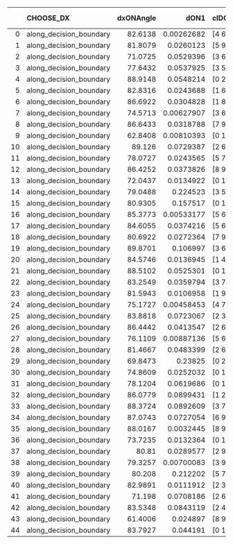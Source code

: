 |    | CHOOSE_DX               |   dxONAngle |       dON1 | cIDON1   |   dON_patch_1 |   nTON |        dON |   dxOFFAngle |       dOFF1 | cIDOFF1   |   dOFF_patch_1 |   nTOFF |        dOFF | SUCCESS   |   nExp |   dual_point_id |   subpoint_time_seconds |   total_execution_time |       logp |     dOFF/dON | Vote dOFF>dON   |
|---:|:------------------------|------------:|-----------:|:---------|--------------:|-------:|-----------:|-------------:|------------:|:----------|---------------:|--------:|------------:|:----------|-------:|----------------:|------------------------:|-----------------------:|-----------:|-------------:|:----------------|
|  0 | along_decision_boundary |     82.6138 | 0.00262682 | [4 6]    |    0.00262682 |      1 | 0.00262682 |      84.5217 | 0.00668198  | [4 6]     |    0.00668198  |       1 | 0.00668198  | True      |      1 |               1 |                0.728828 |                1.05074 |  0         |  2.54375     | True            |
|  1 | along_decision_boundary |     81.8079 | 0.0260123  | [5 9]    |    0.0260123  |      1 | 0.0260123  |      83.8209 | 0.0448494   | [5 9]     |    0.0448494   |       1 | 0.0448494   | True      |      2 |               2 |                0.772383 |                1.83208 | -0.5       |  1.72416     | True            |
|  2 | along_decision_boundary |     71.0725 | 0.0529396  | [3 6]    |    0.0529396  |      1 | 0.0529396  |      74.729  | 0.212171    | [3 6]     |    0.212171    |       1 | 0.212171    | True      |      3 |               3 |                1.44066  |                3.27774 | -1         |  4.0078      | True            |
|  3 | along_decision_boundary |     77.6432 | 0.0537925  | [3 5]    |    0.0537925  |      1 | 0.0537925  |      81.4593 | 0.356902    | [3 5]     |    0.356902    |       1 | 0.356902    | True      |      4 |               4 |                2.5485   |                5.83626 | -1.5       |  6.6348      | True            |
|  4 | along_decision_boundary |     88.9148 | 0.0548214  | [0 2]    |    0.0548214  |      1 | 0.0548214  |      72.4203 | 0.00557261  | [1 2]     |    0.00557261  |       1 | 0.00557261  | False     |      5 |               5 |                1.36415  |                7.20541 | -2         |  0.10165     | False           |
|  5 | along_decision_boundary |     82.8316 | 0.0243688  | [1 6]    |    0.0243688  |      1 | 0.0243688  |      68.4897 | 1.30042e-05 | [0 6]     |    1.30042e-05 |       1 | 1.30042e-05 | False     |      6 |               6 |                0.85034  |                8.06276 | -0.9       |  0.000533643 | False           |
|  6 | along_decision_boundary |     86.6922 | 0.0304828  | [1 8]    |    0.0304828  |      1 | 0.0304828  |      67.7595 | 0.000224619 | [0 8]     |    0.000224619 |       1 | 0.000224619 | False     |      7 |               7 |                0.800332 |                8.86808 | -0.333333  |  0.00736871  | False           |
|  7 | along_decision_boundary |     74.5713 | 0.00627907 | [3 6]    |    0.00627907 |      1 | 0.00627907 |      84.2232 | 0.0725515   | [3 6]     |    0.0725515   |       1 | 0.0725515   | True      |      8 |               8 |                0.926157 |                9.79825 | -0.0714286 | 11.5545      | True            |
|  8 | along_decision_boundary |     86.6433 | 0.0318788  | [7 9]    |    0.0318788  |      1 | 0.0318788  |      80.686  | 0.215501    | [7 9]     |    0.215501    |       1 | 0.215501    | True      |      9 |              10 |                0.868069 |               10.6939  | -0.25      |  6.75999     | True            |
|  9 | along_decision_boundary |     62.8408 | 0.00810393 | [0 1]    |    0.00810393 |      1 | 0.00810393 |      64.3466 | 0.00952578  | [0 1]     |    0.00952578  |       1 | 0.00952578  | True      |     10 |              11 |                0.743145 |               11.448   | -0.5       |  1.17545     | True            |
| 10 | along_decision_boundary |     89.126  | 0.0729387  | [2 6]    |    0.0729387  |      1 | 0.0729387  |      72.2061 | 0.0470018   | [2 6]     |    0.0470018   |       1 | 0.0470018   | False     |     11 |              13 |                1.41448  |               13.9797  | -0.8       |  0.644402    | False           |
| 11 | along_decision_boundary |     78.0727 | 0.0243565  | [5 7]    |    0.0243565  |      1 | 0.0243565  |      82.7423 | 0.00188342  | [5 7]     |    0.00188342  |       1 | 0.00188342  | False     |     12 |              14 |                0.79844  |               14.7861  | -0.409091  |  0.0773271   | False           |
| 12 | along_decision_boundary |     86.4252 | 0.0373826  | [8 9]    |    0.0373826  |      1 | 0.0373826  |      89.4671 | 0.0630784   | [8 9]     |    0.0630784   |       1 | 0.0630784   | True      |     13 |              15 |                0.71612  |               15.5072  | -0.166667  |  1.68737     | True            |
| 13 | along_decision_boundary |     72.0437 | 0.0134922  | [0 1]    |    0.0134922  |      1 | 0.0134922  |      76.901  | 0.00544255  | [0 1]     |    0.00544255  |       1 | 0.00544255  | False     |     14 |              16 |                0.824995 |               16.3372  | -0.346154  |  0.403384    | False           |
| 14 | along_decision_boundary |     79.0488 | 0.224523   | [3 5]    |    0.224523   |      1 | 0.224523   |      87.3427 | 0.00280686  | [3 5]     |    0.00280686  |       1 | 0.00280686  | False     |     15 |              17 |                1.73382  |               18.0801  | -0.142857  |  0.0125014   | False           |
| 15 | along_decision_boundary |     80.9305 | 0.157517   | [0 1]    |    0.157517   |      1 | 0.157517   |      81.3116 | 0.286599    | [0 1]     |    0.286599    |       1 | 0.286599    | True      |     16 |              18 |                1.59561  |               19.6816  | -0.0333333 |  1.81948     | True            |
| 16 | along_decision_boundary |     85.3773 | 0.00533177 | [5 6]    |    0.00533177 |      1 | 0.00533177 |      84.4428 | 0.0472783   | [5 6]     |    0.0472783   |       1 | 0.0472783   | True      |     17 |              19 |                0.891688 |               20.5813  | -0.125     |  8.86728     | True            |
| 17 | along_decision_boundary |     84.6055 | 0.0374216  | [5 6]    |    0.0374216  |      1 | 0.0374216  |      84.5464 | 0.0168133   | [5 6]     |    0.0168133   |       1 | 0.0168133   | False     |     18 |              20 |                0.792133 |               21.3825  | -0.264706  |  0.449293    | False           |
| 18 | along_decision_boundary |     80.6922 | 0.0272364  | [7 9]    |    0.0272364  |      1 | 0.0272364  |      85.1322 | 0.204927    | [7 9]     |    0.204927    |       1 | 0.204927    | True      |     19 |              21 |                1.59023  |               22.9797  | -0.111111  |  7.52401     | True            |
| 19 | along_decision_boundary |     89.8701 | 0.106997   | [3 6]    |    0.106997   |      1 | 0.106997   |      66.6461 | 0.137571    | [3 6]     |    0.137571    |       1 | 0.137571    | True      |     20 |              22 |                2.53658  |               25.5227  | -0.236842  |  1.28574     | True            |
| 20 | along_decision_boundary |     84.5746 | 0.0136945  | [1 4]    |    0.0136945  |      1 | 0.0136945  |      80.6319 | 2.46945e-05 | [0 4]     |    2.46945e-05 |       1 | 2.46945e-05 | False     |     21 |              23 |                0.814516 |               26.3462  | -0.4       |  0.00180325  | False           |
| 21 | along_decision_boundary |     88.5102 | 0.0525301  | [0 1]    |    0.0525301  |      1 | 0.0525301  |      86.464  | 0.0557058   | [0 1]     |    0.0557058   |       1 | 0.0557058   | True      |     22 |              24 |                1.09249  |               27.4476  | -0.214286  |  1.06045     | True            |
| 22 | along_decision_boundary |     83.2549 | 0.0359794  | [3 7]    |    0.0359794  |      1 | 0.0359794  |      89.197  | 0.0592773   | [3 7]     |    0.0592773   |       1 | 0.0592773   | True      |     23 |              25 |                0.742429 |               28.1965  | -0.363636  |  1.64753     | True            |
| 23 | along_decision_boundary |     81.5943 | 0.0106958  | [1 9]    |    0.0106958  |      1 | 0.0106958  |      85.5332 | 0.0267611   | [0 9]     |    0.0267611   |       1 | 0.0267611   | True      |     24 |              26 |                1.38781  |               29.5893  | -0.543478  |  2.50202     | True            |
| 24 | along_decision_boundary |     75.1727 | 0.00458453 | [4 7]    |    0.00458453 |      1 | 0.00458453 |      75.9865 | 0.00250125  | [4 7]     |    0.00250125  |       1 | 0.00250125  | False     |     25 |              28 |                0.774032 |               30.3946  | -0.75      |  0.545584    | False           |
| 25 | along_decision_boundary |     83.8818 | 0.0723067  | [2 3]    |    0.0723067  |      1 | 0.0723067  |      84.834  | 0.195393    | [2 3]     |    0.195393    |       1 | 0.195393    | True      |     26 |              29 |                2.68745  |               33.0911  | -0.5       |  2.70228     | True            |
| 26 | along_decision_boundary |     86.4442 | 0.0413547  | [2 6]    |    0.0413547  |      1 | 0.0413547  |      84.9093 | 0.0626528   | [2 6]     |    0.0626528   |       1 | 0.0626528   | True      |     27 |              30 |                1.33009  |               34.4291  | -0.692308  |  1.51501     | True            |
| 27 | along_decision_boundary |     76.1109 | 0.00887136 | [5 6]    |    0.00887136 |      1 | 0.00887136 |      72.5518 | 0.114146    | [5 6]     |    0.114146    |       1 | 0.114146    | True      |     28 |              31 |                1.63894  |               36.0772  | -0.907407  | 12.8667      | True            |
| 28 | along_decision_boundary |     81.4667 | 0.0483399  | [2 6]    |    0.0483399  |      1 | 0.0483399  |      79.2464 | 0.0874533   | [2 6]     |    0.0874533   |       1 | 0.0874533   | True      |     29 |              32 |                1.66902  |               37.7563  | -1.14286   |  1.80913     | True            |
| 29 | along_decision_boundary |     69.8473 | 0.23825    | [0 2]    |    0.23825    |      1 | 0.23825    |      83.5157 | 0.0185986   | [1 2]     |    0.0185986   |       1 | 0.0185986   | False     |     30 |              33 |                1.78352  |               39.5508  | -1.39655   |  0.0780636   | False           |
| 30 | along_decision_boundary |     74.8609 | 0.0252032  | [0 1]    |    0.0252032  |      1 | 0.0252032  |      80.7538 | 0.143002    | [0 1]     |    0.143002    |       1 | 0.143002    | True      |     31 |              34 |                1.14082  |               40.7017  | -1.06667   |  5.67397     | True            |
| 31 | along_decision_boundary |     78.1204 | 0.0619686  | [0 1]    |    0.0619686  |      1 | 0.0619686  |      72.5032 | 0.167938    | [0 1]     |    0.167938    |       1 | 0.167938    | True      |     32 |              35 |                1.22876  |               41.9354  | -1.30645   |  2.71004     | True            |
| 32 | along_decision_boundary |     86.0779 | 0.0899431  | [1 2]    |    0.0899431  |      1 | 0.0899431  |      85.5882 | 0.0957388   | [1 2]     |    0.0957388   |       1 | 0.0957388   | True      |     33 |              36 |                1.51785  |               43.4573  | -1.5625    |  1.06444     | True            |
| 33 | along_decision_boundary |     88.3724 | 0.0892609  | [3 7]    |    0.0892609  |      1 | 0.0892609  |      85.3106 | 0.194402    | [3 7]     |    0.194402    |       1 | 0.194402    | True      |     34 |              37 |                2.13096  |               45.5933  | -1.83333   |  2.1779      | True            |
| 34 | along_decision_boundary |     87.0743 | 0.0727054  | [6 9]    |    0.0727054  |      1 | 0.0727054  |      88.1564 | 0.0770091   | [6 9]     |    0.0770091   |       1 | 0.0770091   | True      |     35 |              38 |                1.02549  |               46.6325  | -2.11765   |  1.05919     | True            |
| 35 | along_decision_boundary |     88.0167 | 0.0032445  | [8 9]    |    0.0032445  |      1 | 0.0032445  |      85.0085 | 0.00255723  | [8 9]     |    0.00255723  |       1 | 0.00255723  | False     |     36 |              39 |                0.921975 |               47.5608  | -2.41429   |  0.788176    | False           |
| 36 | along_decision_boundary |     73.7235 | 0.0132364  | [0 1]    |    0.0132364  |      1 | 0.0132364  |      74.9286 | 0.0628852   | [0 1]     |    0.0628852   |       1 | 0.0628852   | True      |     37 |              42 |                0.882527 |               52.0002  | -2         |  4.75092     | True            |
| 37 | along_decision_boundary |     80.81   | 0.0289577  | [2 9]    |    0.0289577  |      1 | 0.0289577  |      77.1451 | 0.371423    | [2 9]     |    0.371423    |       1 | 0.371423    | True      |     38 |              43 |                1.46211  |               53.4683  | -2.28378   | 12.8264      | True            |
| 38 | along_decision_boundary |     79.3257 | 0.00700083 | [3 9]    |    0.00700083 |      1 | 0.00700083 |      87.4573 | 0.018385    | [3 9]     |    0.018385    |       1 | 0.018385    | True      |     39 |              44 |                0.733383 |               54.2067  | -2.57895   |  2.62612     | True            |
| 39 | along_decision_boundary |     80.208  | 0.212202   | [5 7]    |    0.212202   |      1 | 0.212202   |      83.3628 | 0.160573    | [5 7]     |    0.160573    |       1 | 0.160573    | False     |     40 |              45 |                1.37424  |               55.5869  | -2.88462   |  0.756696    | False           |
| 40 | along_decision_boundary |     82.9891 | 0.0111912  | [2 3]    |    0.0111912  |      1 | 0.0111912  |      89.4933 | 0.0340354   | [2 3]     |    0.0340354   |       1 | 0.0340354   | True      |     41 |              47 |                0.821919 |               57.7217  | -2.45      |  3.04127     | True            |
| 41 | along_decision_boundary |     71.198  | 0.0708186  | [2 6]    |    0.0708186  |      1 | 0.0708186  |      71.7753 | 0.341441    | [2 6]     |    0.341441    |       1 | 0.341441    | True      |     42 |              48 |                2.17846  |               59.9062  | -2.7439    |  4.82134     | True            |
| 42 | along_decision_boundary |     83.5348 | 0.0843119  | [2 4]    |    0.0843119  |      1 | 0.0843119  |      85.798  | 0.289048    | [2 4]     |    0.289048    |       1 | 0.289048    | True      |     43 |              49 |                2.57323  |               62.4863  | -3.04762   |  3.42831     | True            |
| 43 | along_decision_boundary |     61.4006 | 0.024897   | [8 9]    |    0.024897   |      1 | 0.024897   |      75.153  | 0.0358759   | [8 9]     |    0.0358759   |       1 | 0.0358759   | True      |     44 |              50 |                1.02126  |               63.5156  | -3.36047   |  1.44097     | True            |
| 44 | along_decision_boundary |     83.7927 | 0.044191   | [0 1]    |    0.044191   |      1 | 0.044191   |      81.4206 | 0.054466    | [0 1]     |    0.054466    |       1 | 0.054466    | True      |     45 |              51 |                0.835107 |               64.3557  | -3.68182   |  1.23251     | True            |